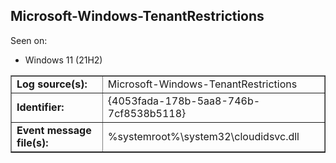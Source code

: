 ## Microsoft-Windows-TenantRestrictions

Seen on:
* Windows 11 (21H2)

<table border="1" class="docutils">
  <tbody>
    <tr>
      <td><b>Log source(s):</b></td>
      <td>Microsoft-Windows-TenantRestrictions</td>
    </tr>
    <tr>
      <td><b>Identifier:</b></td>
      <td>{4053fada-178b-5aa8-746b-7cf8538b5118}</td>
    </tr>
    <tr>
      <td><b>Event message file(s):</b></td>
      <td>%systemroot%\system32\cloudidsvc.dll</td>
    </tr>
  </tbody>
</table>

&nbsp;


